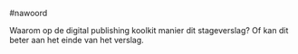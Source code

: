 #nawoord

Waarom op de digital publishing koolkit manier dit stageverslag? 
Of kan dit beter aan het einde van het verslag. 